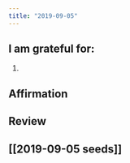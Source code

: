 ```yaml
---
title: "2019-09-05"
---
```

## I am grateful for:
1. 

## Affirmation

## Review



## [[2019-09-05 seeds]]
